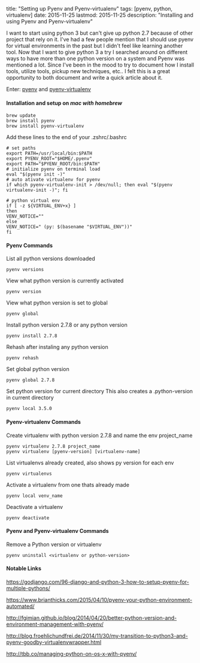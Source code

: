 title: "Setting up Pyenv and Pyenv-virtualenv"
tags: [pyenv, python, virtualenv]
date: 2015-11-25
lastmod: 2015-11-25
description: "Installing and using Pyenv and Pyenv-virtualenv"

I want to start using python 3 but can't give up python 2.7 because of other project that rely on it. I've had a few people mention that I should use pyenv for virtual environments in the past but I didn't feel like learning another tool. Now that I want to give python 3 a try I searched around on different ways to have more than one python version on a system and Pyenv was mentioned a lot. Since I've been in the mood to try to document how I install tools, utilize tools, pickup new techniques, etc.. I felt this is a great opportunity to both document and write a quick article about it. 

Enter: [pyenv](https://github.com/yyuu/pyenv) and [pyenv-virtualenv](https://github.com/yyuu/pyenv-virtualenv)

#### Installation and setup on *mac with homebrew*

    brew update
    brew install pyenv
    brew install pyenv-virtualenv

Add these lines to the end of your .zshrc/.bashrc

    # set paths
    export PATH=/usr/local/bin:$PATH
    export PYENV_ROOT="$HOME/.pyenv"
    export PATH="$PYENV_ROOT/bin:$PATH"
    # initialize pyenv on terminal load
    eval "$(pyenv init -)"
    # auto ativate virtualenv for pyenv
    if which pyenv-virtualenv-init > /dev/null; then eval "$(pyenv virtualenv-init -)"; fi

    # python virtual env
    if [ -z ${VIRTUAL_ENV+x} ]
    then
    VENV_NOTICE=""
    else
    VENV_NOTICE=" (py: $(basename "$VIRTUAL_ENV"))"
    fi

#### Pyenv Commands

List all python versions downloaded

    pyenv versions

View what python version is currently activated

    pyenv version

View what python version is set to global

    pyenv global

Install python version 2.7.8 or any python version

    pyenv install 2.7.8

Rehash after instaling any python version

    pyenv rehash

Set global python version

    pyenv global 2.7.8

Set python version for current directory
This also creates a .python-version in current directory

    pyenv local 3.5.0

#### Pyenv-virtualenv Commands

Create virtualenv with python version 2.7.8 and name the env project_name

    pyenv virtualenv 2.7.8 project_name
    pyenv virtualenv [pyenv-version] [virtualenv-name]

List virtualenvs already created, also shows py version for each env

    pyenv virtualenvs

Activate a virtualenv from one thats already made

    pyenv local venv_name

Deactivate a virtualenv

    pyenv deactivate

#### Pyenv and Pyenv-virtualenv Commands

Remove a Python version or virtualenv

    pyenv uninstall <virtualenv or python-version>

#### Notable  Links

https://godjango.com/96-django-and-python-3-how-to-setup-pyenv-for-multiple-pythons/

https://www.brianthicks.com/2015/04/10/pyenv-your-python-environment-automated/

http://fgimian.github.io/blog/2014/04/20/better-python-version-and-environment-management-with-pyenv/

http://blog.froehlichundfrei.de/2014/11/30/my-transition-to-python3-and-pyenv-goodby-virtualenvwrapper.html

http://tbb.co/managing-python-on-os-x-with-pyenv/